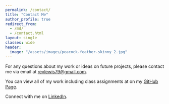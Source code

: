 ```yaml
---
permalink: /contact/
title: "Contact Me"
author_profile: true
redirect_from: 
  - /md/
  - /contact.html
layout: single
classes: wide
header:
  image: "/assets/images/peacock-feather-skinny_2.jpg"
---
```


For any questions about my work or ideas on future projects, please contact me via email at [revlewis79@gmail.com](mailto:revlewis79@gmail.com).    

You can view all of my work including class assignments at on my [GitHub Page](https://github.com/RebeccaLewis-DS).    

Connect with me on [LinkedIn](https://www.linkedin.com/in/rebeccavlewis/).
